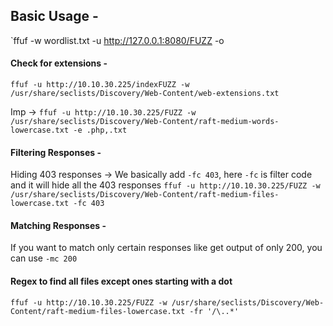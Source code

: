
## Basic Usage - 

`ffuf -w wordlist.txt -u http://127.0.0.1:8080/FUZZ -o

#### Check for extensions - 
`ffuf -u http://10.10.30.225/indexFUZZ -w /usr/share/seclists/Discovery/Web-Content/web-extensions.txt`

Imp -> 
`ffuf -u http://10.10.30.225/FUZZ -w /usr/share/seclists/Discovery/Web-Content/raft-medium-words-lowercase.txt -e .php,.txt`


#### Filtering Responses -

Hiding 403 responses ->
We basically add `-fc 403`, here `-fc` is filter code and it will hide all the 403 responses
`ffuf -u http://10.10.30.225/FUZZ -w /usr/share/seclists/Discovery/Web-Content/raft-medium-files-lowercase.txt -fc 403`

#### Matching Responses -

If you want to match only certain responses like get output of only 200, you can use `-mc 200`


#### Regex to find all files except ones starting with a dot

`ffuf -u http://10.10.30.225/FUZZ -w /usr/share/seclists/Discovery/Web-Content/raft-medium-files-lowercase.txt -fr '/\..*'`